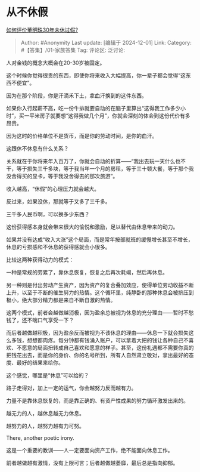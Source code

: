 # 从不休假
[如何评价董明珠30年未休过假?](https://www.zhihu.com/question/452573085/answer/45180622079)

> Author: #Anonymity
> Last update: [编辑于 2024-12-01]
> Link:
> Category: #【答集】/01-家族答集 
> Tag: 
> 评论区:
> 泛讨论:

人对金钱的概念大概会在20-30岁被固定。

这个时候你觉得很贵的东西，即使你将来收入大幅提高，你一辈子都会觉得“这东西不便宜”。

因为在那个阶段，你是汗滴禾下土，拿血汗换到的这件东西。

如果你入行起薪不高，吃一份牛排就要自动的在脑子里算出“这得我工作多少小时”，买一平米房子就要想“这得我做几个月”，你就会深刻的体会到这份代价有多昂贵。

因为这时的价格单位不是货币，而是你的劳动时间，是你的血汗。

这跟休不休息有什么关系？

关系就在于你将来年入百万了，你就会自动的折算——“我出去玩一天什么也不干，等于损失三千多块，等于我当年一个月的房租，等于三十顿大餐，等于那个我没舍得买的显卡，等于我没舍得去的那次旅游”。

收入越高，“休假”的心理压力就会越大。

反过来，如果没休，那就等于又多了三千多。

三千多人民币啊，可以换多少东西？

这份获得感本身就会带来很大的愉悦和激励，足以替代由休息带来的动力。

如果并没有达成“收入大涨”这个局面，而是常年按部就班的缓慢增长甚至不增长，休息的亏损感和不休息的获得感就会小很多。

比较这两种获得动力的模式：

一种是常规的劳累了，靠休息恢复，恢复之后再次耗竭，然后再休息。

另一种则是付出劳动产生资产，因为资产的复合叠加效应，使得单位劳动收益不断上升，以至于不断的催生努力的热情。这个循环里，纯静卧的那种休息会被挤压到极小，绝大部分精力都是来自不断自激的热情。

这两个模式，前者会越做越消极，因为盈余总被视为休息的充分理由——暂时不愁钱了，还不喘口气享受一下？

而后者越做越积极，因为盈余反而被视为不该休息的理由——休息一下就会损失这么多钱，想想都肉疼。每分钟都有钱涌入账户，可以拿着大把的钱让各种自己不喜欢、不愿意的局面扭转成自己喜欢和愿意的样子。甚至，这份礼遇都不需要你真的把钱花出去，而是你的身价、你的名号所到，所有人自然肃立敬对，拿出最好的态度、最好的结果来给你。

这个感觉，哪里是“休息”可以给的？

路子走得对，加上一定的运气，你会越努力反而越有力。

力量不是靠休息恢复的，而是靠正确的、有资产性成果的努力循环激发出来的。

越无力的人，越休息越无力休息。

越努力的人，越努力越有力可努。

There, another poetic irony.

这是一个重要的教训——人一定要面向资产工作，绝不能面向休息工作。

前者越做越有激情，没有上限可言；后者越做越萎靡，最后总是指向抑郁。
